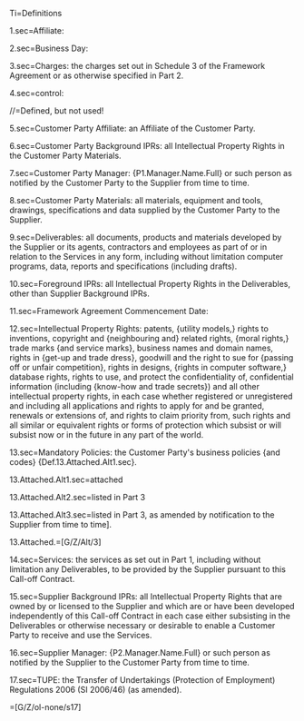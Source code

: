 Ti=Definitions

1.sec=Affiliate:

2.sec=Business Day:

3.sec=Charges: the charges set out in Schedule 3 of the Framework Agreement or as otherwise specified in Part 2.

4.sec=control:

//=Defined, but not used!

5.sec=Customer Party Affiliate: an Affiliate of the Customer Party.

6.sec=Customer Party Background IPRs: all Intellectual Property Rights in the Customer Party Materials.

7.sec=Customer Party Manager: {P1.Manager.Name.Full} or such person as notified by the Customer Party to the Supplier from time to time.

8.sec=Customer Party Materials: all materials, equipment and tools, drawings, specifications and data supplied by the Customer Party to the Supplier.

9.sec=Deliverables: all documents, products and materials developed by the Supplier or its agents, contractors and employees as part of or in relation to the Services in any form, including without limitation computer programs, data, reports and specifications (including drafts).

10.sec=Foreground IPRs: all Intellectual Property Rights in the Deliverables, other than Supplier Background IPRs.

11.sec=Framework Agreement Commencement Date:

12.sec=Intellectual Property Rights: patents, {utility models,} rights to inventions, copyright and {neighbouring and} related rights, {moral rights,} trade marks {and service marks}, business names and domain names, rights in {get-up and trade dress}, goodwill and the right to sue for {passing off or unfair competition}, rights in designs, {rights in computer software,} database rights, rights to use, and protect the confidentiality of, confidential information (including {know-how and trade secrets}) and all other intellectual property rights, in each case whether registered or unregistered and including all applications and rights to apply for and be granted, renewals or extensions of, and rights to claim priority from, such rights and all similar or equivalent rights or forms of protection which subsist or will subsist now or in the future in any part of the world.

13.sec=Mandatory Policies: the Customer Party's business policies {and codes} {Def.13.Attached.Alt1.sec}.

13.Attached.Alt1.sec=attached

13.Attached.Alt2.sec=listed in Part 3

13.Attached.Alt3.sec=listed in Part 3, as amended by notification to the Supplier from time to time].

13.Attached.=[G/Z/Alt/3]

14.sec=Services: the services as set out in Part 1, including without limitation any Deliverables, to be provided by the Supplier pursuant to this Call-off Contract. 

15.sec=Supplier Background IPRs: all Intellectual Property Rights that are owned by or licensed to the Supplier and which are or have been developed independently of this Call-off Contract in each case either subsisting in the Deliverables or otherwise necessary or desirable to enable a Customer Party to receive and use the Services. 

16.sec=Supplier Manager: {P2.Manager.Name.Full} or such person as notified by the Supplier to the Customer Party from time to time.

17.sec=TUPE: the Transfer of Undertakings (Protection of Employment) Regulations 2006 (SI 2006/46) (as amended).

=[G/Z/ol-none/s17]
